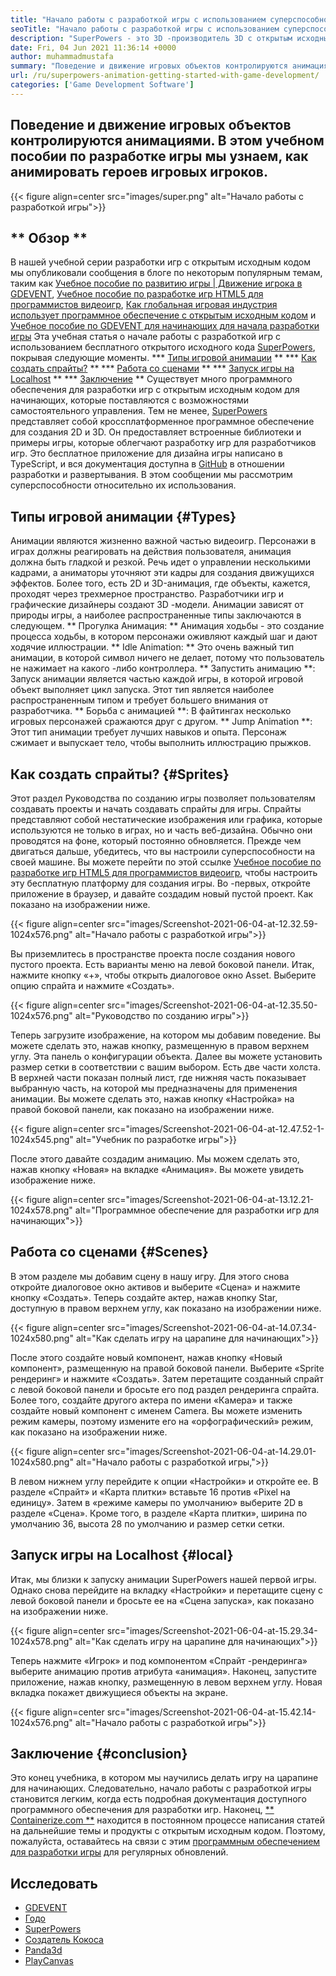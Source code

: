 ```yaml
---
title: "Начало работы с разработкой игры с использованием суперспособности" 
seoTitle: "Начало работы с разработкой игры с использованием суперспособности" 
description: "SuperPowers - это 3D -производитель 3D с открытым исходным кодом с сотрудничеством в реальном времени. Этот урок о начале работы с разработкой игры с использованием суперспособности." 
date: Fri, 04 Jun 2021 11:36:14 +0000
author: muhammadmustafa
summary: "Поведение и движение игровых объектов контролируются анимациями. В этом учебном пособии по разработке игры мы узнаем, как анимировать героев игровых игроков." 
url: /ru/superpowers-animation-getting-started-with-game-development/
categories: ['Game Development Software']
---
```


## Поведение и движение игровых объектов контролируются анимациями. В этом учебном пособии по разработке игры мы узнаем, как анимировать героев игровых игроков.

{{< figure align=center src="images/super.png" alt="Начало работы с разработкой игры">}}


## ** Обзор **
В нашей учебной серии разработки игр с открытым исходным кодом мы опубликовали сообщения в блоге по некоторым популярным темам, таким как [Учебное пособие по развитию игры | Движение игрока в GDEVENT][1], [Учебное пособие по разработке игр HTML5 для программистов видеоигр][2], [Как глобальная игровая индустрия использует программное обеспечение с открытым исходным кодом][3] и [Учебное пособие по GDEVENT для начинающих для начала разработки игры][4 ] Эта учебная статья о начале работы с разработкой игр с использованием бесплатного открытого исходного кода [SuperPowers][5], покрывая следующие моменты.
  *** [Типы игровой анимации][6] **
  *** [Как создать спрайты?][7] **
  *** [Работа со сценами][8] **
  *** [Запуск игры на Localhost][9] **
  *** [Заключение][10] **
Существует много программного обеспечения для разработки игр с открытым исходным кодом для начинающих, которые поставляются с возможностями самостоятельного управления. Тем не менее, [SuperPowers][5] представляет собой кроссплатформенное программное обеспечение для создания 2D и 3D. Он предоставляет встроенные библиотеки и примеры игры, которые облегчают разработку игр для разработчиков игр. Это бесплатное приложение для дизайна игры написано в TypeScript, и вся документация доступна в [GitHub][11] в отношении разработки и развертывания. В этом сообщении мы рассмотрим суперспособности относительно их использования.

## Типы игровой анимации {#Types}
Анимации являются жизненно важной частью видеоигр. Персонажи в играх должны реагировать на действия пользователя, анимация должна быть гладкой и резкой. Речь идет о управлении несколькими кадрами, а аниматоры уточняют эти кадры для создания движущихся эффектов. Более того, есть 2D и 3D-анимация, где объекты, кажется, проходят через трехмерное пространство. Разработчики игр и графические дизайнеры создают 3D -модели. Анимации зависят от природы игры, а наиболее распространенные типы заключаются в следующем.
** Прогулка Анимация: ** Анимация ходьбы - это создание процесса ходьбы, в котором персонажи оживляют каждый шаг и дают ходячие иллюстрации.
** Idle Animation: ** Это очень важный тип анимации, в которой символ ничего не делает, потому что пользователь не нажимает на какого -либо контроллера.
** Запустить анимацию **: Запуск анимации является частью каждой игры, в которой игровой объект выполняет цикл запуска. Этот тип является наиболее распространенным типом и требует большего внимания от разработчика.
** Борьба с анимацией **: В файтингах несколько игровых персонажей сражаются друг с другом.
** Jump Animation **: Этот тип анимации требует лучших навыков и опыта. Персонаж сжимает и выпускает тело, чтобы выполнить иллюстрацию прыжков.

## Как создать спрайты? {#Sprites}
Этот раздел Руководства по созданию игры позволяет пользователям создавать проекты и начать создавать спрайты для игры. Спрайты представляют собой нестатические изображения или графика, которые используются не только в играх, но и часть веб-дизайна. Обычно они проводятся на фоне, который постоянно обновляется.
Прежде чем двигаться дальше, убедитесь, что вы настроили суперспособности на своей машине. Вы можете перейти по этой ссылке [Учебное пособие по разработке игр HTML5 для программистов видеоигр][2], чтобы настроить эту бесплатную платформу для создания игры.
Во -первых, откройте приложение в браузер, и давайте создадим новый пустой проект. Как показано на изображении ниже.

{{< figure align=center src="images/Screenshot-2021-06-04-at-12.32.59-1024x576.png" alt="Начало работы с разработкой игры">}}

Вы приземлитесь в пространстве проекта после создания нового пустого проекта. Есть варианты меню на левой боковой панели. Итак, нажмите кнопку «+», чтобы открыть диалоговое окно Asset. Выберите опцию спрайта и нажмите «Создать».

{{< figure align=center src="images/Screenshot-2021-06-04-at-12.35.50-1024x576.png" alt="Руководство по созданию игры">}}

Теперь загрузите изображение, на котором мы добавим поведение. Вы можете сделать это, нажав кнопку, размещенную в правом верхнем углу. Эта панель о конфигурации объекта.
Далее вы можете установить размер сетки в соответствии с вашим выбором. Есть две части холста. В верхней части показан полный лист, где нижняя часть показывает выбранную часть, на которой мы предназначены для применения анимации. Вы можете сделать это, нажав кнопку «Настройка» на правой боковой панели, как показано на изображении ниже.

{{< figure align=center src="images/Screenshot-2021-06-04-at-12.47.52-1-1024x545.png" alt="Учебник по разработке игры">}}

После этого давайте создадим анимацию. Мы можем сделать это, нажав кнопку «Новая» на вкладке «Анимация». Вы можете увидеть изображение ниже.

{{< figure align=center src="images/Screenshot-2021-06-04-at-13.12.21-1024x578.png" alt="Программное обеспечение для разработки игр для начинающих">}}


## Работа со сценами {#Scenes}
В этом разделе мы добавим сцену в нашу игру. Для этого снова откройте диалоговое окно активов и выберите «Сцена» и нажмите кнопку «Создать». Теперь создайте актер, нажав кнопку Star, доступную в правом верхнем углу, как показано на изображении ниже.

{{< figure align=center src="images/Screenshot-2021-06-04-at-14.07.34-1024x580.png" alt="Как сделать игру на царапине для начинающих">}}

После этого создайте новый компонент, нажав кнопку «Новый компонент», размещенную на правой боковой панели. Выберите «Sprite рендеринг» и нажмите «Создать». Затем перетащите созданный спрайт с левой боковой панели и бросьте его под раздел рендеринга спрайта. Более того, создайте другого актера по имени «Камера» и также создайте новый компонент с именем Camera.
Вы можете изменить режим камеры, поэтому измените его на «орфографический» режим, как показано на изображении ниже.

{{< figure align=center src="images/Screenshot-2021-06-04-at-14.29.01-1024x580.png" alt="Начало работы с разработкой игры,">}}

В левом нижнем углу перейдите к опции «Настройки» и откройте ее. В разделе «Спрайт» и «Карта плитки» вставьте 16 против «Pixel на единицу». Затем в «режиме камеры по умолчанию» выберите 2D в разделе «Сцена». Кроме того, в разделе «Карта плитки», ширина по умолчанию 36, высота 28 по умолчанию и размер сетки сетки.

## Запуск игры на Localhost {#local}
Итак, мы близки к запуску анимации SuperPowers нашей первой игры. Однако снова перейдите на вкладку «Настройки» и перетащите сцену с левой боковой панели и бросьте ее на «Сцена запуска», как показано на изображении ниже.

{{< figure align=center src="images/Screenshot-2021-06-04-at-15.29.34-1024x578.png" alt="Как сделать игру на царапине для начинающих">}}

Теперь нажмите «Игрок» и под компонентом «Спрайт -рендеринга» выберите анимацию против атрибута «анимация». Наконец, запустите приложение, нажав кнопку, размещенную в левом верхнем углу. Новая вкладка покажет движущиеся объекты на экране.

{{< figure align=center src="images/Screenshot-2021-06-04-at-15.42.14-1024x576.png" alt="Начало работы с разработкой игры">}}


## Заключение {#conclusion}
Это конец учебника, в котором мы научились делать игру на царапине для начинающих. Следовательно, начало работы с разработкой игры становится легким, когда есть подробная документация доступного программного обеспечения для разработки игр. Наконец, [** Containerize.com **][12] находится в постоянном процессе написания статей на дальнейшие темы и продукты с открытым исходным кодом. Поэтому, пожалуйста, оставайтесь на связи с этим [программным обеспечением для разработки игры][13] для регулярных обновлений.

## Исследовать
  * [GDEVENT][14]
  * [Годо][15]
  * [SuperPowers][5]
  * [Создатель Кокоса][16]
  * [Panda3d][17]
  * [PlayCanvas][18]

  
[1]: https://blog.containerize.com/game-development-software/game-development-tutorial-player-movement-in-gdevelop/
[2]: https://blog.containerize.com/2021/05/19/html5-game-development-tutorial-for-video-game-programmers/
[3]: https://blog.containerize.com/game-development-software/how-global-gaming-market-leveraging-open-source-software/
[4]: https://blog.containerize.com/game-development-software/game-development-tutorial-player-movement-in-gdevelop/
[5]: https://products.containerize.com/game-development-software/superpowers/
[6]: #types
[7]: #sprites
[8]: #scenes
[9]: #local
[10]: #Conclusion
[11]: https://github.com/superpowers/superpowers-core
[12]: https://www.containerize.com/
[13]: https://products.containerize.com/game-development-software/
[14]: https://products.containerize.com/game-development-software/gdevelop/
[15]: https://products.containerize.com/game-development-software/godot/
[16]: https://products.containerize.com/game-development-software/cocos-creator/
[17]: https://products.containerize.com/game-development-software/panda3d/
[18]: https://products.containerize.com/game-development-software/playcanvas/
